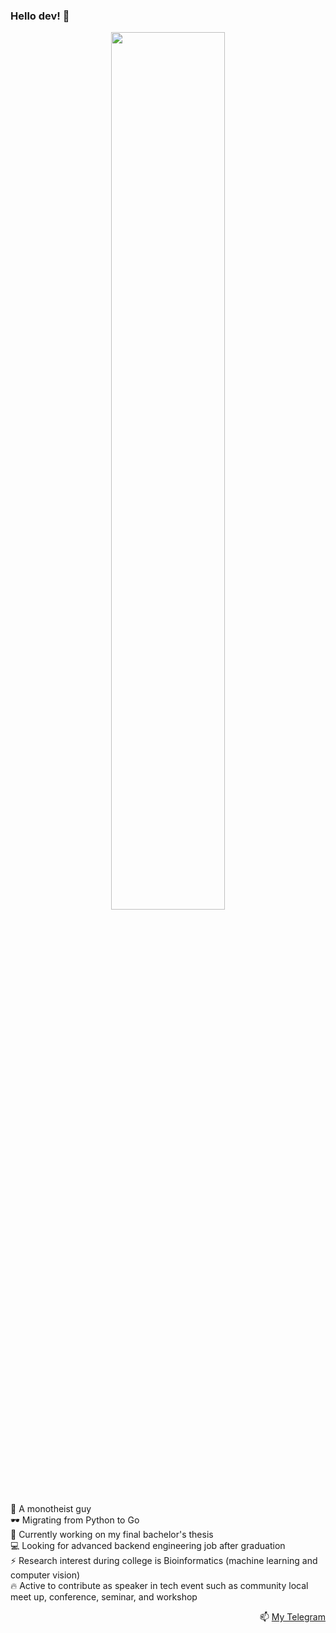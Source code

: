 ### Hello dev! 👋

<p align=center>
<img src="https://www.gstatic.com/mobilesdk/200303_mobilesdk/ML_fore@2x.png" height=60% width=60%>
</p>

:mosque: A monotheist guy<br>
🕶️ Migrating from Python to Go<br>
🔭 Currently working on my final bachelor's thesis<br>
💻 Looking for advanced backend engineering job after graduation<br>
⚡ Research interest during college is Bioinformatics (machine learning and computer vision)<br>
🔥 Active to contribute as speaker in tech event such as community local meet up, conference, seminar, and workshop<br>

<p align=right>
📫 <a href="https://t.me/rakhmanWahid">My Telegram</a>
</p>
